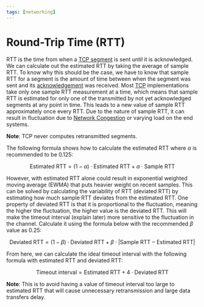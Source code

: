 ```yaml
---
tags: [networking]
---
```


# Round-Trip Time (RTT)

RTT is the time from when a [TCP segment](202206151232.md) is sent until it is
acknowledged. We can calculate out the estimated RTT by taking the average of
sample RTT. To know why this should be the case, we have to know that sample RTT
for a segment is the amount of time between when the segment was sent and its
[acknowledgement](202303141902.md) was received. Most [TCP](202206151232.md)
implementations take only one sample RTT measurement at a time, which means that
sample RTT is estimated for only one of the transmitted by not yet acknowledged
segments at any point in time. This leads to a new value of sample RTT
approximately once every RTT. Due to the nature of sample RTT, it can result in
fluctuation due to [Network Congestion](202209302043.md) or varying load on the
end systems.

**Note**: TCP never computes retransmitted segments.

The following formula shows how to calculate the estimated RTT where $\alpha$ is
recommended to be 0.125:

$$
\text{Estimated RTT} = (1 - \alpha) \cdot \text{Estimated RTT} + \alpha \cdot
\text{Sample RTT}
$$

However, with estimated RTT alone could result in exponential weighted moving
average (EWMA) that puts heavier weight on recent samples. This can be solved by
calculating the variability of RTT (deviated RTT) by estimating how much sample
RTT deviates from the estimated RTT. One property of deviated RTT is that it is
proportional to the fluctuation, meaning the higher the fluctuation, the higher
value is the deviated RTT. This will make the timeout interval (explain later)
more sensitive to the fluctuation in the channel. Calculate it using the formula
below with the recommended $\beta$ value as 0.25:

$$
\text{Deviated RTT} = (1 - \beta) \cdot \text{Deviated RTT} + \beta \cdot |
\text{Sample RTT} - \text{Estimated RTT}|
$$

From here, we can calculate the ideal timeout interval with the following
formula with estimated RTT and deviated RTT:

$$
\text{Timeout interval} = \text{Estimated RTT} + 4 \cdot \text{Deviated RTT}
$$

**Note**: This is to avoid having a value of timeout interval too large to
estimated RTT that will cause unnecessary retransmission and large data
transfers delay.
